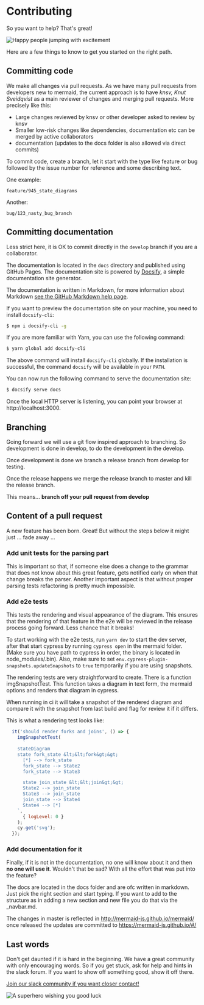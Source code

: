 # Contributing

So you want to help? That's great!

![Happy people jumping with excitement](https://media.giphy.com/media/BlVnrxJgTGsUw/giphy.gif)

Here are a few things to know to get you started on the right path.

## Committing code

We make all changes via pull requests. As we have many pull requests from developers new to mermaid, the current approach is to have *knsv, Knut Sveidqvist* as a main reviewer of changes and merging pull requests. More precisely like this:

* Large changes reviewed by knsv or other developer asked to review by knsv
* Smaller low-risk changes like dependencies, documentation etc can be merged by active collaborators
* documentation (updates to the docs folder is also allowed via direct commits)

To commit code, create a branch, let it start with the type like feature or bug followed by the issue number for reference and some describing text.

One example:

`feature/945_state_diagrams`

Another:

`bug/123_nasty_bug_branch`

## Committing documentation

Less strict here, it is OK to commit directly in the `develop` branch if you are a collaborator.

The documentation is located in the `docs` directory and published using GitHub Pages.
The documentation site is powered by [Docsify](https://docsify.js.org), a simple documentation site generator.

The documentation is written in Markdown, for more information about Markdown [see the GitHub Markdown help page](https://help.github.com/en/github/writing-on-github/basic-writing-and-formatting-syntax).

If you want to preview the documentation site on your machine, you need to install `docsify-cli`:

```sh
$ npm i docsify-cli -g
```

If you are more familiar with Yarn, you can use the following command:

```sh
$ yarn global add docsify-cli
```

The above command will install `docsify-cli` globally.
If the installation is successful, the command `docsify` will be available in your `PATH`.

You can now run the following command to serve the documentation site:

```sh
$ docsify serve docs
```

Once the local HTTP server is listening, you can point your browser at http://localhost:3000.

## Branching

Going forward we will use a git flow inspired approach to branching. So development is done in develop, to do the development in the develop.

Once development is done we branch a release branch from develop for testing.

Once the release happens we merge the release branch to master and kill the release branch.

This means... **branch off your pull request from develop**

## Content of a pull request

A new feature has been born. Great! But without the steps below it might just ... fade away ...

### **Add unit tests for the parsing part**

This is important so that, if someone else does a change to the grammar that does not know about this great feature, gets notified early on when that change breaks the parser. Another important aspect is that without proper parsing tests refactoring is pretty much impossible.

### **Add e2e tests**

This tests the rendering and visual appearance of the diagram. This ensures that the rendering of that feature in the e2e will be reviewed in the release process going forward. Less chance that it breaks!

To start working with the e2e tests, run `yarn dev` to start the dev server, after that start cypress by running `cypress open` in the mermaid folder. (Make sure you have path to cypress in order, the binary is located in node_modules/.bin). Also, make sure to set `env.cypress-plugin-snapshots.updateSnapshots` to `true` temporarily if you are using snapshots.

The rendering tests are very straightforward to create. There is a function imgSnapshotTest. This function takes a diagram in text form, the mermaid options and renders that diagram in cypress.

When running in ci it will take a snapshot of the rendered diagram and compare it with the snapshot from last build and flag for review it if it differs.

This is what a rendering test looks like:
```javascript
  it('should render forks and joins', () => {
    imgSnapshotTest(
      `
    stateDiagram
    state fork_state &lt;&lt;fork&gt;&gt;
      [*] --> fork_state
      fork_state --> State2
      fork_state --> State3

      state join_state &lt;&lt;join&gt;&gt;
      State2 --> join_state
      State3 --> join_state
      join_state --> State4
      State4 --> [*]
    `,
      { logLevel: 0 }
    );
    cy.get('svg');
  });
  ```


### **Add documentation for it**

Finally, if it is not in the documentation, no one will know about it and then **no one will use it**. Wouldn't that be sad? With all the effort that was put into the feature?

The docs are located in the docs folder and are ofc written in markdown. Just pick the right section and start typing. If you want to add to the structure as in adding a new section and new file you do that via the _navbar.md.

The changes in master is reflected in http://mermaid-js.github.io/mermaid/ once released the updates are committed to https://mermaid-js.github.io/#/

## Last words

Don't get daunted if it is hard in the beginning. We have a great community with only encouraging words. So if you get stuck, ask for help and hints in the slack forum. If you want to show off something good, show it off there.

[Join our slack community if you want closer contact!](https://join.slack.com/t/mermaid-talk/shared_invite/enQtNzc4NDIyNzk4OTAyLWVhYjQxOTI2OTg4YmE1ZmJkY2Y4MTU3ODliYmIwOTY3NDJlYjA0YjIyZTdkMDMyZTUwOGI0NjEzYmEwODcwOTE)


![A superhero wishing you good luck](https://media.giphy.com/media/l49JHz7kJvl6MCj3G/giphy.gif)
